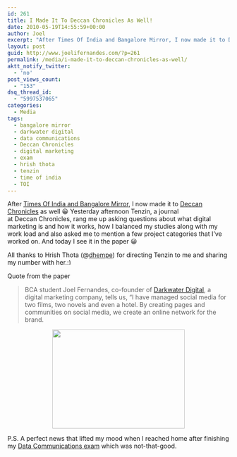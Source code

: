 ```yaml
---
id: 261
title: I Made It To Deccan Chronicles As Well!
date: 2010-05-19T14:55:59+00:00
author: Joel
excerpt: "After Times Of India and Bangalore Mirror, I now made it to Deccan Chronicles as well :D Yesterday afternoon Tenzin, a journal at Deccan Chronicles, rang me up asking questions about what digital marketing is and how it works, how I balanced my studies along with my work load and also asked me to mention a few project categories that I've worked on."
layout: post
guid: http://www.joelifernandes.com/?p=261
permalink: /media/i-made-it-to-deccan-chronicles-as-well/
aktt_notify_twitter:
  - 'no'
post_views_count:
  - "153"
dsq_thread_id:
  - "5997537065"
categories:
  - Media
tags:
  - bangalore mirror
  - darkwater digital
  - data communications
  - Deccan Chronicles
  - digital marketing
  - exam
  - hrish thota
  - tenzin
  - time of india
  - TOI
---
```

After [Times Of India and Bangalore Mirror](http://www.joelifernandes.com/photography/me-on-bangalore-mirror-and-times-of-india-w00t/), I now made it to [Deccan Chronicles](http://www.deccanchronicle.com/tabloids/paid-have-fun-824) as well 😀 Yesterday afternoon Tenzin, a journal at Deccan Chronicles, rang me up asking questions about what digital marketing is and how it works, how I balanced my studies along with my work load and also asked me to mention a few project categories that I&#8217;ve worked on. And today I see it in the paper 😀

All thanks to Hrish Thota (@[dhempe](http://twitter.com/dhempe)) for directing Tenzin to me and sharing my number with her.<img src="http://joelifernandes.com/wp-includes/images/smilies/simple-smile.png" alt=":)" class="wp-smiley" style="height: 1em; max-height: 1em;" /> 

Quote from the paper

> BCA student Joel Fernandes, co-founder of [Darkwater Digital](http://www.darkwaterdigital.com/), a digital marketing company, tells us, “I have managed social media for two films, two novels and even a hotel. By creating pages and communities on social media, we create an online network for the brand.

<p style="text-align: center;">
  <a href="http://www.joelifernandes.com/wp-content/uploads/2010/05/I-Made-It-To-Deccan-Chronicles-As-Well.jpg"><img class="aligncenter" title="I Made It To Deccan Chronicles As Well" src="http://www.joelifernandes.com/wp-content/uploads/2010/05/I-Made-It-To-Deccan-Chronicles-As-Well-300x225.jpg" alt="" width="300" height="225" /></a>
</p>

P.S. A perfect news that lifted my mood when I reached home after finishing my [Data Communications exam](http://www.joelifernandes.com/randomness/randomness/) which was not-that-good.